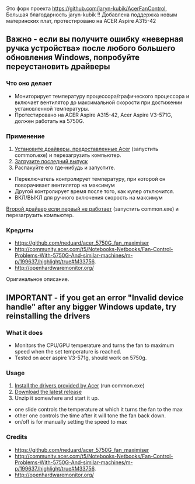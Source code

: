 Это форк проекта https://github.com/jaryn-kubik/AcerFanControl, Большая благодарность jaryn-kubik !!
Добавлена поддержка новым материнских плат, протестировано на ACER Aspire A315-42

## Важно - если вы получите ошибку «неверная ручка устройства» после любого большего обновления Windows, попробуйте переустановить драйверы

### Что оно делает
- Мониторирует температуру процессора/графического процессора и включает вентилятор до максимальной скорости при достижении установленной температуры.
- Протестировано на ACER Aspire A315-42, Acer Aspire V3-571G, должен работать на 5750G.

### Применение
1. [Установите драйверы, предоставленные Acer](https://raw.githubusercontent.com/dima333750/acerfancontrol/master/drivers.zip) (запустить common.exe) и перезагрузить компьютер.
2. [Загрузите последний выпуск](https://github.com/dima333750/AcerFanControl/releases)
3. Распакуйте его где-нибудь и запустите.
- Переключатель контролирует температуру, при которой он поворачивает вентилятор на максимум
- Другой контролирует время после того, как кулер отключится.
- ВКЛ/ВЫКЛ для ручного включения скорость на максимум

[Второй драйвер если первый не работает](https://raw.githubusercontent.com/dima333750/acerfancontrol/master/drivers2.zip) (запустить common.exe) и перезагрузить компьютер.

### Кредиты
- https://github.com/neduard/acer_5750G_fan_maximiser
- http://community.acer.com/t5/Notebooks-Netbooks/Fan-Control-Problems-With-5750G-And-similar-machines/m-p/199637/highlight/true#M33756.
- http://openhardwaremonitor.org/

Оригинальное описание.

## IMPORTANT - if you get an error "Invalid device handle" after any bigger Windows update, try reinstalling the drivers

### What it does
- Monitors the CPU/GPU temperature and turns the fan to maximum speed when the set temperature is reached.
- Tested on acer aspire V3-571g, should work on 5750g.

### Usage
1. [Install the drivers provided by Acer](https://raw.githubusercontent.com/jaryn-kubik/AcerFanControl/master/drivers.zip) (run common.exe)
2. [Download the latest release](https://github.com/jaryn-kubik/AcerFanControl/releases/latest)
3. Unzip it somewhere and start it up.
- one slide controls the temperature at which it turns the fan to the max
- other one controls the time after it will tone the fan back down.
- on/off is for manually setting the speed to max

### Credits
- https://github.com/neduard/acer_5750G_fan_maximiser
- http://community.acer.com/t5/Notebooks-Netbooks/Fan-Control-Problems-With-5750G-And-similar-machines/m-p/199637/highlight/true#M33756.
- http://openhardwaremonitor.org/
